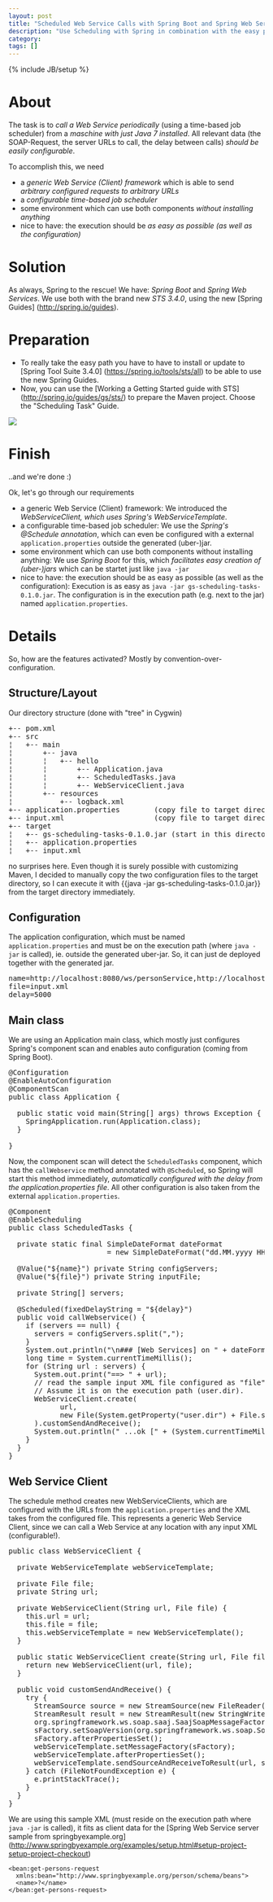 ```yaml
---
layout: post
title: "Scheduled Web Service Calls with Spring Boot and Spring Web Services"
description: "Use Scheduling with Spring in combination with the easy peasy Spring Boot with a scheduiled Web Service Call"
category: 
tags: []
---
```

{% include JB/setup %}

# About

The task is to *call a Web Service periodically* (using a time-based job scheduler) from a *maschine with just Java 7 installed*.
All relevant data (the SOAP-Request, the server URLs to call, the delay between calls) *should be easily configurable*.

To accomplish this, we need
* a *generic Web Service (Client) framework* which is able to send *arbitrary configured requests to arbitrary URLs*
* a *configurable time-based job scheduler*
* some environment which can use both components *without installing anything*
* nice to have: the execution should be *as easy as possible (as well as the configuration)*

# Solution

As always, Spring to the rescue!
We have: *Spring Boot* and *Spring Web Services*. We use both with the brand new *STS 3.4.0*, using the new [Spring Guides] (http://spring.io/guides).

# Preparation

* To really take the easy path you have to have to install or update to [Spring Tool Suite 3.4.0] (https://spring.io/tools/sts/all) to be able to use the new Spring Guides.
* Now, you can use the [Working a Getting Started guide with STS] (http://spring.io/guides/gs/sts/) to prepare the Maven project. Choose the "Scheduling Task" Guide.

<img src="/assets/2013-09-27-scheduled-web-service-calls-with-spring-boot--spring-web-services/img/sts-gs.jpg" />

# Finish

..and we're done :)

Ok, let's go through our requirements
* a generic Web Service (Client) framework: We introduced the *WebServiceClient, which uses Spring's WebServiceTemplate*.
* a configurable time-based job scheduler: We use the *Spring's @Schedule annotation*, which can even be configured with a external `application.properties` outside the generated (uber-)jar.
* some environment which can use both components without installing anything: We use *Spring Boot* for this, which *facilitates easy creation of (uber-)jars* which can be startet just like `java -jar`
* nice to have: the execution should be as easy as possible (as well as the configuration): Execution is as easy as `java -jar gs-scheduling-tasks-0.1.0.jar`. The configuration is in the execution path (e.g. next to the jar) named `application.properties`.

# Details

So, how are the features activated? Mostly by convention-over-configuration.

## Structure/Layout

Our directory structure (done with "tree" in Cygwin)

<pre>
+-- pom.xml
+-- src
¦   +-- main
¦       +-- java
¦       ¦   +-- hello
¦       ¦       +-- Application.java
¦       ¦       +-- ScheduledTasks.java
¦       ¦       +-- WebServiceClient.java
¦       +-- resources
¦           +-- logback.xml
+-- application.properties        (copy file to target directory manually)
+-- input.xml                     (copy file to target directory manually)
+-- target
¦   +-- gs-scheduling-tasks-0.1.0.jar (start in this directory with java -jar ...)
¦   +-- application.properties
¦   +-- input.xml                 
</pre>

no surprises here. Even though it is surely possible with customizing Maven, I decided to manually copy the two configuration files to the target directory, so I can execute it with {{java -jar gs-scheduling-tasks-0.1.0.jar}} from the target directory immediately.

## Configuration

The application configuration, which must be named `application.properties` and must be on the execution path (where `java -jar` is called), ie. outside the generated uber-jar. So, it can just de deployed together with the generated jar.

<pre>
name=http://localhost:8080/ws/personService,http://localhost:8080/ws/personService
file=input.xml
delay=5000
</pre>

## Main class

We are using an Application main class, which mostly just configures Spring's component scan and enables auto configuration (coming from Spring Boot).

<pre>
@Configuration
@EnableAutoConfiguration
@ComponentScan
public class Application {

  public static void main(String[] args) throws Exception {
    SpringApplication.run(Application.class);
  }
  
}
</pre>

Now, the component scan will detect the `ScheduledTasks` component, which has the `callWebservice` method annotated with `@Scheduled`, so Spring will start this method immediately, *automatically configured with the delay from the application.properties file*.
All other configuration is also taken from the external `application.properties`.

<pre>
@Component
@EnableScheduling
public class ScheduledTasks {

  private static final SimpleDateFormat dateFormat 
                       = new SimpleDateFormat("dd.MM.yyyy HH:mm:ss");

  @Value("${name}") private String configServers;
  @Value("${file}") private String inputFile;

  private String[] servers;

  @Scheduled(fixedDelayString = "${delay}")
  public void callWebservice() {
    if (servers == null) {
      servers = configServers.split(",");
    }
    System.out.println("\n### [Web Services] on " + dateFormat.format(new Date()));
    long time = System.currentTimeMillis();
    for (String url : servers) {
      System.out.print("==> " + url);
      // read the sample input XML file configured as "file" in application.properties. 
      // Assume it is on the execution path (user.dir).
      WebServiceClient.create(
            url, 
            new File(System.getProperty("user.dir") + File.separatorChar + inputFile)
      ).customSendAndReceive();
      System.out.println(" ...ok [" + (System.currentTimeMillis() - time) + " ms]");
    }
  }
}
</pre>

## Web Service Client

The schedule method creates new WebServiceClients, which are configured with the URLs from the `application.properties` and the XML takes from the configured file.
This represents a generic Web Service Client, since we can call a Web Service at any location with any input XML (configurable!).

<pre>
public class WebServiceClient {

  private WebServiceTemplate webServiceTemplate;

  private File file;
  private String url;

  private WebServiceClient(String url, File file) {
    this.url = url;
    this.file = file;
    this.webServiceTemplate = new WebServiceTemplate();
  }

  public static WebServiceClient create(String url, File file) {
    return new WebServiceClient(url, file);
  }

  public void customSendAndReceive() {
    try {
      StreamSource source = new StreamSource(new FileReader(file));
      StreamResult result = new StreamResult(new StringWriter());
      org.springframework.ws.soap.saaj.SaajSoapMessageFactory sFactory = new org.springframework.ws.soap.saaj.SaajSoapMessageFactory();
      sFactory.setSoapVersion(org.springframework.ws.soap.SoapVersion.SOAP_12);
      sFactory.afterPropertiesSet();
      webServiceTemplate.setMessageFactory(sFactory);
      webServiceTemplate.afterPropertiesSet();
      webServiceTemplate.sendSourceAndReceiveToResult(url, source, result);
    } catch (FileNotFoundException e) {
      e.printStackTrace();
    }
  }
}
</pre>

We are using this sample XML (must reside on the execution path where `java -jar` is called), it fits as client data for the [Spring Web Service server sample from springbyexample.org] (http://www.springbyexample.org/examples/setup.html#setup-project-setup-project-checkout)

    <bean:get-persons-request
      xmlns:bean="http://www.springbyexample.org/person/schema/beans">
      <name>?</name>
    </bean:get-persons-request>
